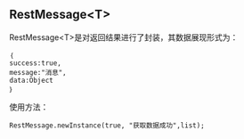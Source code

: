 ## RestMessage&lt;T&gt;

RestMessage&lt;T&gt;是对返回结果进行了封装，其数据展现形式为：

```
｛
success:true,
message:"消息",
data:Object
｝
```

使用方法：

```
RestMessage.newInstance(true, "获取数据成功",list);
```




